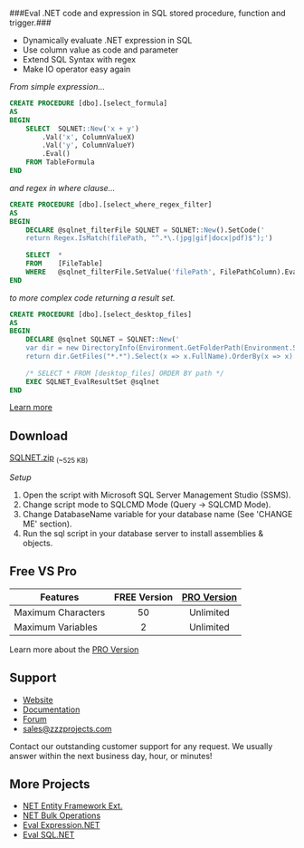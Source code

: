 ###Eval .NET code and expression in SQL stored procedure, function and trigger.###
- Dynamically evaluate .NET expression in SQL
- Use column value as code and parameter
- Extend SQL Syntax with regex
- Make IO operator easy again

*From simple expression...*
```sql
CREATE PROCEDURE [dbo].[select_formula]
AS
BEGIN
	SELECT  SQLNET::New('x + y')
		.Val('x', ColumnValueX)
		.Val('y', ColumnValueY)
		.Eval()
	FROM TableFormula
END
```

*and regex in where clause...*
```sql
CREATE PROCEDURE [dbo].[select_where_regex_filter]
AS
BEGIN
	DECLARE @sqlnet_filterFile SQLNET = SQLNET::New().SetCode('
	return Regex.IsMatch(filePath, "^.*\.(jpg|gif|docx|pdf)$");')
	
	SELECT  *
	FROM    [FileTable]
	WHERE	@sqlnet_filterFile.SetValue('filePath', FilePathColumn).Eval() = 1
END
```

*to more complex code returning a result set.*
```sql
CREATE PROCEDURE [dbo].[select_desktop_files]
AS
BEGIN
	DECLARE @sqlnet SQLNET = SQLNET::New('
	var dir = new DirectoryInfo(Environment.GetFolderPath(Environment.SpecialFolder.Desktop));
	return dir.GetFiles("*.*").Select(x => x.FullName).OrderBy(x => x).ToList();')
	
	/* SELECT * FROM [desktop_files] ORDER BY path */
	EXEC SQLNET_EvalResultSet @sqlnet
END
```

[Learn more](https://zzzprojects.uservoice.com/forums/327759-eval-expression-net)

## Download
[SQLNET.zip](https://zzzprojects.uservoice.com/forums/327759-eval-expression-net) <sub>(~525 KB)</sub>

*Setup*

1. Open the script with Microsoft SQL Server Management Studio (SSMS).
2. Change script mode to SQLCMD Mode (Query -> SQLCMD Mode).
3. Change DatabaseName variable for your database name (See 'CHANGE ME' section).
4. Run the sql script in your database server to install assemblies & objects.

## Free VS Pro
Features | FREE Version | [PRO Version](https://zzzprojects.uservoice.com/forums/327759-eval-expression-net)
------------ | :-------------: | :-------------:
Maximum Characters | 50 | Unlimited
Maximum Variables | 2 | Unlimited
Learn more about the [PRO Version](https://zzzprojects.uservoice.com/forums/327759-eval-expression-net)

## Support
- [Website](http://eval-sql.net/)
- [Documentation](https://zzzprojects.uservoice.com/forums/327759-eval-expression-net)
- [Forum](https://zzzprojects.uservoice.com/forums/327759-eval-expression-net)
- sales@zzzprojects.com

Contact our outstanding customer support for any request. We usually answer within the next business day, hour, or minutes!

## More Projects
  - [NET Entity Framework Ext.](sales@zzzprojects.com)
  - [NET Bulk Operations](sales@zzzprojects.com)
  - [Eval Expression.NET](sales@zzzprojects.com)
  - [Eval SQL.NET](sales@zzzprojects.com)


